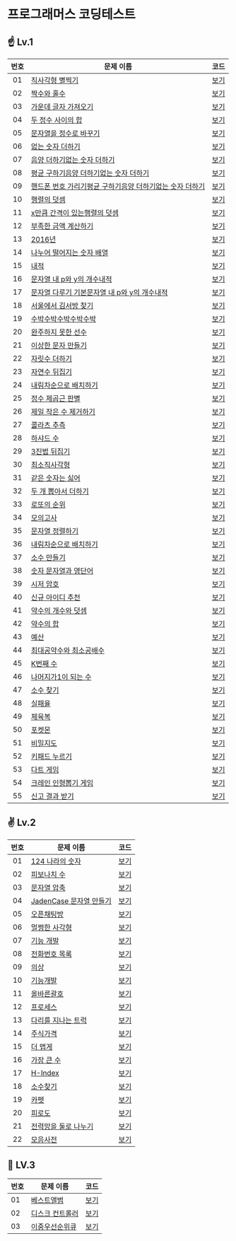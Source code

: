 # 프로그래머스 코딩테스트

## ☝ Lv.1

| 번호 | 문제 이름                                                                                       | 코드                    |
|:--:|---------------------------------------------------------------------------------------------|-----------------------|
| 01 | [직사각형 별찍기](https://programmers.co.kr/learn/courses/30/lessons/12969)                        | [보기](./Lv.1/12969.js) |
| 02 | [짝수와 홀수](https://programmers.co.kr/learn/courses/30/lessons/12937)                          | [보기](./Lv.1/12937.js) |
| 03 | [가운데 글자 가져오기](https://programmers.co.kr/learn/courses/30/lessons/12903)                     | [보기](./Lv.1/12903.js) |
| 04 | [두 정수 사이의 합](https://programmers.co.kr/learn/courses/30/lessons/12912)                      | [보기](./Lv.1/12912.js) |
| 05 | [문자열을 정수로 바꾸기](https://programmers.co.kr/learn/courses/30/lessons/12925)                    | [보기](./Lv.1/12925.js) |
| 06 | [없는 숫자 더하기](https://programmers.co.kr/learn/courses/30/lessons/86051)                       | [보기](./Lv.1/86051.js) |
| 07 | [음양 더하기없는 숫자 더하기](https://programmers.co.kr/learn/courses/30/lessons/76501)                 | [보기](./Lv.1/76501.js) |
| 08 | [평균 구하기음양 더하기없는 숫자 더하기](https://programmers.co.kr/learn/courses/30/lessons/12944)           | [보기](./Lv.1/12944.js) |
| 09 | [핸드폰 번호 가리기평균 구하기음양 더하기없는 숫자 더하기](https://programmers.co.kr/learn/courses/30/lessons/12948) | [보기](./Lv.1/12948.js) |
| 10 | [행렬의 덧셈](https://programmers.co.kr/learn/courses/30/lessons/12950)                          | [보기](./Lv.1/12950.js) |
| 11 | [x만큼 간격이 있는행렬의 덧셈](https://programmers.co.kr/learn/courses/30/lessons/12954)                | [보기](./Lv.1/12954.js) |
| 12 | [부족한 금액 계산하기](https://programmers.co.kr/learn/courses/30/lessons/82612)                     | [보기](./Lv.1/82612.js) |
| 13 | [2016년](https://programmers.co.kr/learn/courses/30/lessons/12901)                           | [보기](./Lv.1/12901.js) |
| 14 | [나누어 떨어지는 숫자 배열](https://programmers.co.kr/learn/courses/30/lessons/12910)                  | [보기](./Lv.1/12910.js) |
| 15 | [내적](https://programmers.co.kr/learn/courses/30/lessons/70128)                              | [보기](./Lv.1/70128.js) |
| 16 | [문자열 내 p와 y의 개수내적](https://programmers.co.kr/learn/courses/30/lessons/70128)                | [보기](./Lv.1/70128.js) |
| 17 | [문자열 다루기 기본문자열 내 p와 y의 개수내적](https://programmers.co.kr/learn/courses/30/lessons/70128)      | [보기](./Lv.1/70128.js) |
| 18 | [서울에서 김서방 찾기](https://programmers.co.kr/learn/courses/30/lessons/12919)                     | [보기](./Lv.1/12919.js) |
| 19 | [수박수박수박수박수박](https://programmers.co.kr/learn/courses/30/lessons/12922)                      | [보기](./Lv.1/12922.js) |
| 20 | [완주하지 못한 선수](https://programmers.co.kr/learn/courses/30/lessons/42576)                      | [보기](./Lv.1/42576.js) |
| 21 | [이상한 문자 만들기](https://programmers.co.kr/learn/courses/30/lessons/12930)                      | [보기](./Lv.1/12930.js) |
| 22 | [자릿수 더하기](https://programmers.co.kr/learn/courses/30/lessons/12931)                         | [보기](./Lv.1/12931.js) |
| 23 | [자연수 뒤집기](https://programmers.co.kr/learn/courses/30/lessons/12932)                         | [보기](./Lv.1/12932.js) |
| 24 | [내림차순으로 배치하기](https://programmers.co.kr/learn/courses/30/lessons/12933)                     | [보기](./Lv.1/12933.js) |
| 25 | [정수 제곱근 판별](https://programmers.co.kr/learn/courses/30/lessons/12934)                       | [보기](./Lv.1/12934.js) |
| 26 | [제일 작은 수 제거하기](https://programmers.co.kr/learn/courses/30/lessons/12935)                    | [보기](./Lv.1/12935.js) |
| 27 | [콜라츠 추측](https://programmers.co.kr/learn/courses/30/lessons/12943)                          | [보기](./Lv.1/12943.js) |
| 28 | [하샤드 수](https://programmers.co.kr/learn/courses/30/lessons/12947)                           | [보기](./Lv.1/12947.js) |
| 29 | [3진법 뒤집기](https://programmers.co.kr/learn/courses/30/lessons/68935)                         | [보기](./Lv.1/68935.js) |
| 30 | [최소직사각형](https://programmers.co.kr/learn/courses/30/lessons/86491)                          | [보기](./Lv.1/86491.js) |
| 31 | [같은 숫자는 싫어](https://programmers.co.kr/learn/courses/30/lessons/12906)                       | [보기](./Lv.1/12906.js) |
| 32 | [두 개 뽑아서 더하기](https://programmers.co.kr/learn/courses/30/lessons/68644)                     | [보기](./Lv.1/68644.js) |
| 33 | [로또의 순위](https://programmers.co.kr/learn/courses/30/lessons/77484)                          | [보기](./Lv.1/77484.js) |
| 34 | [모의고사](https://programmers.co.kr/learn/courses/30/lessons/42840)                            | [보기](./Lv.1/42840.js) |
| 35 | [문자열 정렬하기](https://programmers.co.kr/learn/courses/30/lessons/12915)                        | [보기](./Lv.1/12915.js) |
| 36 | [내림차순으로 배치하기](https://programmers.co.kr/learn/courses/30/lessons/12917)                     | [보기](./Lv.1/12917.js) |
| 37 | [소수 만들기](https://programmers.co.kr/learn/courses/30/lessons/12977)                          | [보기](./Lv.1/12977.js) |
| 38 | [숫자 문자열과 영단어](https://programmers.co.kr/learn/courses/30/lessons/81301)                     | [보기](./Lv.1/81301.js) |
| 39 | [시저 암호](https://programmers.co.kr/learn/courses/30/lessons/12926)                           | [보기](./Lv.1/12926.js) |
| 40 | [신규 아이디 추천](https://programmers.co.kr/learn/courses/30/lessons/72410)                       | [보기](./Lv.1/72410.js) |
| 41 | [약수의 개수와 덧셈](https://programmers.co.kr/learn/courses/30/lessons/77884)                      | [보기](./Lv.1/77884.js) |
| 42 | [약수의 합](https://programmers.co.kr/learn/courses/30/lessons/12928)                           | [보기](./Lv.1/12928.js) |
| 43 | [예산](https://programmers.co.kr/learn/courses/30/lessons/12982)                              | [보기](./Lv.1/12982.js) |
| 44 | [최대공약수와 최소공배수](https://programmers.co.kr/learn/courses/30/lessons/12940)                    | [보기](./Lv.1/12940.js) |
| 45 | [K번째 수](https://programmers.co.kr/learn/courses/30/lessons/42748)                           | [보기](./Lv.1/42748.js) |
| 46 | [나머지가1이 되는 수](https://programmers.co.kr/learn/courses/30/lessons/87389)                     | [보기](./Lv.1/87389.js) |
| 47 | [소수 찾기](https://programmers.co.kr/learn/courses/30/lessons/12921)                           | [보기](./Lv.1/12921.js) |
| 48 | [실패율](https://programmers.co.kr/learn/courses/30/lessons/42889)                             | [보기](./Lv.1/42889.js) |
| 49 | [체육복](https://programmers.co.kr/learn/courses/30/lessons/42862)                             | [보기](./Lv.1/42862.js) |
| 50 | [포켓몬](https://programmers.co.kr/learn/courses/30/lessons/1845)                              | [보기](./Lv.1/1845.js)  |
| 51 | [비밀지도](https://programmers.co.kr/learn/courses/30/lessons/17681)                            | [보기](./Lv.1/17681.js) |
| 52 | [키패드 누르기](https://programmers.co.kr/learn/courses/30/lessons/67256)                         | [보기](./Lv.1/67256.js) |
| 53 | [다트 게임](https://programmers.co.kr/learn/courses/30/lessons/17682)                           | [보기](./Lv.1/17682.js) |
| 54 | [크레인 인형뽑기 게임](https://programmers.co.kr/learn/courses/30/lessons/64061)                     | [보기](./Lv.1/64061.js) |
| 55 | [신고 결과 받기](https://programmers.co.kr/learn/courses/30/lessons/92334)                        | [보기](./Lv.1/92334.js) |

## ✌ Lv.2

| 번호 | 문제 이름                                                                          | 코드                    |
|:--:|--------------------------------------------------------------------------------|-----------------------|
| 01 | [124 나라의 숫자](https://programmers.co.kr/learn/courses/30/lessons/12899)         | [보기](./Lv.2/12899.js) |
| 02 | [피보나치 수](https://programmers.co.kr/learn/courses/30/lessons/12945)             | [보기](./Lv.2/12945.js) |
| 03 | [문자열 압축](https://programmers.co.kr/learn/courses/30/lessons/60057)             | [보기](./Lv.2/60057.js) |
| 04 | [JadenCase 문자열 만들기](https://programmers.co.kr/learn/courses/30/lessons/12951)  | [보기](./Lv.2/12951.js) |
| 05 | [오픈채팅방](https://programmers.co.kr/learn/courses/30/lessons/42888)              | [보기](./Lv.2/42888.js) |
| 06 | [멀쩡한 사각형](https://programmers.co.kr/learn/courses/30/lessons/62048)            | [보기](./Lv.2/62048.js) |
| 07 | [기능 개발](https://programmers.co.kr/learn/courses/30/lessons/42586)              | [보기](./Lv.2/42586.js) |
| 08 | [전화번호 목록](https://school.programmers.co.kr/learn/courses/30/lessons/42577)     | [보기](./Lv.2/42577.js) |
| 09 | [의상](https://school.programmers.co.kr/learn/courses/30/lessons/42578)          | [보기](./Lv.2/42578.js) |
| 10 | [기능개발](https://school.programmers.co.kr/learn/courses/30/lessons/42586)        | [보기](./Lv.2/42586.js) |
| 11 | [올바른괄호](https://school.programmers.co.kr/learn/courses/30/lessons/12909)       | [보기](./Lv.2/12909.js) |
| 12 | [프로세스](https://school.programmers.co.kr/learn/courses/30/lessons/42587)        | [보기](./Lv.2/42587.js) |
| 13 | [다리를 지나는 트럭](https://school.programmers.co.kr/learn/courses/30/lessons/42583)  | [보기](./Lv.2/42583.js) |
| 14 | [주식가격](https://school.programmers.co.kr/learn/courses/30/lessons/42584)        | [보기](./Lv.2/42584.js) |
| 15 | [더 맵게](https://school.programmers.co.kr/learn/courses/30/lessons/42626)        | [보기](./Lv.2/42626.js) |
| 16 | [가장 큰 수](https://school.programmers.co.kr/learn/courses/30/lessons/42746)      | [보기](./Lv.2/42746.js) |
| 17 | [H-Index](https://school.programmers.co.kr/learn/courses/30/lessons/42747)     | [보기](./Lv.2/42747.js) |
| 18 | [소수찾기](https://school.programmers.co.kr/learn/courses/30/lessons/42839)        | [보기](./Lv.2/42839.js) |
| 19 | [카펫](https://school.programmers.co.kr/learn/courses/30/lessons/42842)          | [보기](./Lv.2/42842.js) |
| 20 | [피로도](https://school.programmers.co.kr/learn/courses/30/lessons/87946)         | [보기](./Lv.2/87946.js) |
| 21 | [전력망을 둘로 나누기](https://school.programmers.co.kr/learn/courses/30/lessons/86971) | [보기](./Lv.2/86971.js) |
| 22 | [모음사전](https://school.programmers.co.kr/learn/courses/30/lessons/84512)        | [보기](./Lv.2/84512.js) |

## 🎯 LV.3

| 번호 | 문제 이름                                                                       | 코드                    |
|----|-----------------------------------------------------------------------------|-----------------------|
| 01 | [베스트앨범](https://school.programmers.co.kr/learn/courses/30/lessons/42579)    | [보기](./Lv.3/42579.js) |
| 02 | [디스크 컨트롤러](https://school.programmers.co.kr/learn/courses/30/lessons/42627) | [보기](./Lv.3/42627.js) |
| 03 | [이중우선순위큐](https://school.programmers.co.kr/learn/courses/30/lessons/42628)  | [보기](./Lv.3/42628.js) | 